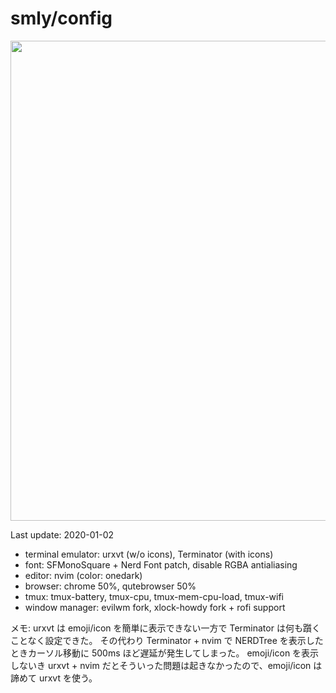 # smly/config

<div align="center"><img src="https://raw.githubusercontent.com/smly/config/master/dev_env_thumb.png" width="768"/></div>

Last update: 2020-01-02

* terminal emulator: urxvt (w/o icons), Terminator (with icons)
* font: SFMonoSquare + Nerd Font patch, disable RGBA antialiasing
* editor: nvim (color: onedark)
* browser: chrome 50%, qutebrowser 50%
* tmux: tmux-battery, tmux-cpu, tmux-mem-cpu-load, tmux-wifi
* window manager: evilwm fork, xlock-howdy fork + rofi support

メモ: urxvt は emoji/icon を簡単に表示できない一方で Terminator は何も躓くことなく設定できた。
その代わり Terminator + nvim で NERDTree を表示したときカーソル移動に 500ms ほど遅延が発生してしまった。
emoji/icon を表示しないき urxvt + nvim だとそういった問題は起きなかったので、emoji/icon は諦めて urxvt を使う。
